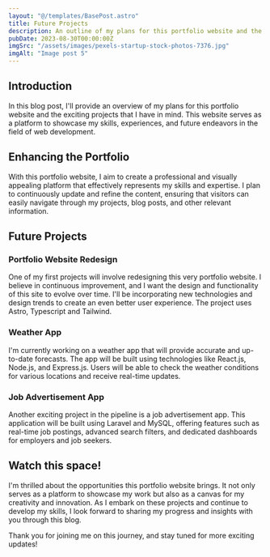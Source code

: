 ```yaml
---
layout: "@/templates/BasePost.astro"
title: Future Projects
description: An outline of my plans for this portfolio website and the projects I intend to create and display here.
pubDate: 2023-08-30T00:00:00Z
imgSrc: "/assets/images/pexels-startup-stock-photos-7376.jpg"
imgAlt: "Image post 5"
---
```


## Introduction

In this blog post, I'll provide an overview of my plans for this portfolio website and the exciting projects that I have in mind. This website serves as a platform to showcase my skills, experiences, and future endeavors in the field of web development.

## Enhancing the Portfolio

With this portfolio website, I aim to create a professional and visually appealing platform that effectively represents my skills and expertise. I plan to continuously update and refine the content, ensuring that visitors can easily navigate through my projects, blog posts, and other relevant information.

## Future Projects

### Portfolio Website Redesign

One of my first projects will involve redesigning this very portfolio website. I believe in continuous improvement, and I want the design and functionality of this site to evolve over time. I'll be incorporating new technologies and design trends to create an even better user experience. The project uses Astro, Typescript and Tailwind.

### Weather App

I'm currently working on a weather app that will provide accurate and up-to-date forecasts. The app will be built using technologies like React.js, Node.js, and Express.js. Users will be able to check the weather conditions for various locations and receive real-time updates.

### Job Advertisement App

Another exciting project in the pipeline is a job advertisement app. This application will be built using Laravel and MySQL, offering features such as real-time job postings, advanced search filters, and dedicated dashboards for employers and job seekers.

## Watch this space!

I'm thrilled about the opportunities this portfolio website brings. It not only serves as a platform to showcase my work but also as a canvas for my creativity and innovation. As I embark on these projects and continue to develop my skills, I look forward to sharing my progress and insights with you through this blog.

Thank you for joining me on this journey, and stay tuned for more exciting updates!
